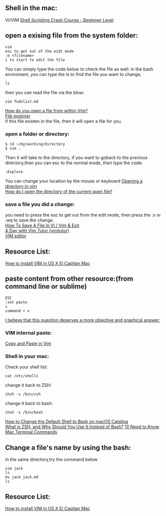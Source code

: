 

## Shell in the mac:

VI/VIM
[Shell Scripting Crash Course - Beginner Level](https://www.youtube.com/watch?v=v-F3YLd6oMw&ab_channel=TraversyMedia)   
## open a exising file from the system folder:
```
vim
esc to get out of the eidt mode
:e <filename> 
i to start to edit the file
```
You can simply type the  code below to check the file as well:
in the bash enviroment, you can type the ls to find the file you want to change,
```
ls
```
then you can read the file via the blow:
```
vim Todolist.md
```
[How do you open a file from within Vim?](https://stackoverflow.com/questions/23680778/how-do-you-open-a-file-from-within-vim)  
[File explorer](https://vim.fandom.com/wiki/File_explorer)   
if this file existen in the file, then it will open a file for you.

### open a folder or directory:  
```
$ cd ~/my/working/directory
$ vim .
```
Then it will take to the directory, if you want to goback to the previous directory,then you can esc to the normal mode, then type the code:
```
:Explore
```
You can change your location by the mouse or keyboard
[Opening a directory in vim](https://stackoverflow.com/questions/5930636/opening-a-directory-in-vim)  
[How do I open the directory of the current open file?](https://superuser.com/questions/31677/how-do-i-open-the-directory-of-the-current-open-file)  
### save a file you did a change:

you need to press the esc to get out from the edit mode, then press the 
:x or :wq to save the change.  
[How To Save A File In Vi / Vim & Exit](https://phoenixnap.com/kb/how-to-vim-save-quit-exit)   
[A Day with Vim Tutor (vimtutor)](https://levelup.gitconnected.com/a-day-with-vim-tutor-vimtutor-25aa2e6ce52c)   
[VIM editor](https://www.vim.org/)   

## Resource List:  
[How to install VIM in OS X El Capitan Mac](https://www.youtube.com/watch?v=qxvfOIFVGuU&ab_channel=Founderatwork)  

## paste content from other resource:(from command line or sublime)  
```
ESC
:set paste
i
command + v
```
[I believe that this question deserves a more objective and graphical answer:](https://stackoverflow.com/questions/11489428/how-to-make-vim-paste-from-and-copy-to-systems-clipboard?page=1&tab=votes#tab-top)  

### VIM internal paste:  
[Copy and Paste in Vim](https://tosbourn.com/copy-paste-vim/)
### Shell in your mac:
Check your shell list:
```
cat /etc/shells
```
change it back to ZSH:
```
chsh -s /bin/zsh
```
change it back to bash:
```
chsh -s /bin/bash
```
[How to Change the Default Shell to Bash on macOS Catalina](https://www.howtogeek.com/444596/how-to-change-the-default-shell-to-bash-in-macos-catalina/)   
[What is ZSH, and Why Should You Use It Instead of Bash?](https://www.howtogeek.com/362409/what-is-zsh-and-why-should-you-use-it-instead-of-bash/#:~:text=ZSH%2C%20also%20called%20the%20Z,switching%20over%20is%20a%20breeze.)
[10 Need to Know Mac Terminal Commands](https://scotch.io/bar-talk/10-need-to-know-mac-terminal-commands)   

## Change a file's name  by using the bash:
in the same directory,try the command below
```
vim jack
ls
mv jack jack.md
ls
```
## Resource List:  
[How to install VIM in OS X El Capitan Mac](https://www.youtube.com/watch?v=qxvfOIFVGuU&ab_channel=Founderatwork)  



